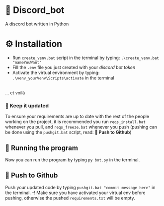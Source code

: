 # 🤖 Discord_bot 
A discord bot written in Python

# ⚙️ Installation
* Run `create_venv.bat` script in the terminal by typing: `.\create_venv.bat "nameYouWant"`
* Fill the `.env` file you just created with your *discord bot token*
* Activate the virtual environment by typing: `.\venv_yourVenv\Scripts\activate` in the terminal
<br>
... et voilà

### 🔨 Keep it updated
To ensure your requirements are up to date with the rest of the people working on the project, it is recommended you run `reqs_install.bat` whenever you pull, and `reqs_freeze.bat` whenever you push (pushing can be done using the `pushgit.bat` script, read: **🚀 Push to Github**)

## 🏃 Running the program 
Now you can run the program by typing `py bot.py` in the terminal.

## 🚀 Push to Github
Push your updated code by typing `pushgit.bat "commit message here"`  in the terminal.
-! Make sure you have activated your virtual env before pushing, otherwise the pushed `requirements.txt` will be empty.
